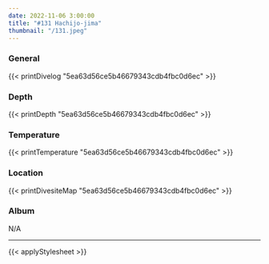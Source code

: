 ```yaml
---
date: 2022-11-06 3:00:00
title: "#131 Hachijo-jima"
thumbnail: "/131.jpeg"
---
```


### General

{{< printDivelog "5ea63d56ce5b46679343cdb4fbc0d6ec" >}}

### Depth

{{< printDepth "5ea63d56ce5b46679343cdb4fbc0d6ec" >}}

### Temperature

{{< printTemperature "5ea63d56ce5b46679343cdb4fbc0d6ec" >}}

### Location

{{< printDivesiteMap "5ea63d56ce5b46679343cdb4fbc0d6ec" >}}

### Album

N/A

---

{{< applyStylesheet >}}
